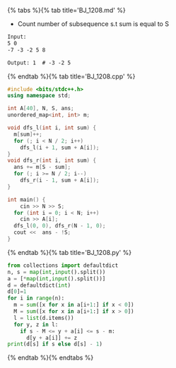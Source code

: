 {% tabs %}{% tab title='BJ_1208.md' %}

* Count number of subsequence s.t sum is equal to S

```txt
Input:
5 0
-7 -3 -2 5 8

Output: 1  # -3 -2 5
```

{% endtab %}{% tab title='BJ_1208.cpp' %}

```cpp
#include <bits/stdc++.h>
using namespace std;

int A[40], N, S, ans;
unordered_map<int, int> m;

void dfs_l(int i, int sum) {
  m[sum]++;
  for (; i < N / 2; i++)
    dfs_l(i + 1, sum + A[i]);
}
void dfs_r(int i, int sum) {
  ans += m[S - sum];
  for (; i >= N / 2; i--)
    dfs_r(i - 1, sum + A[i]);
}

int main() {
    cin >> N >> S;
  for (int i = 0; i < N; i++)
    cin >> A[i];
  dfs_l(0, 0), dfs_r(N - 1, 0);
  cout <<  ans - !S;
}
```

{% endtab %}{% tab title='BJ_1208.py' %}

```py
from collections import defaultdict
n, s = map(int,input().split())
a = [*map(int,input().split())]
d = defaultdict(int)
d[0]=1
for i in range(n):
  m = sum([x for x in a[i+1:] if x < 0])
  M = sum([x for x in a[i+1:] if x > 0])
  l = list(d.items())
  for y, z in l:
    if s - M <= y + a[i] <= s - m:
      d[y + a[i]] += z
print(d[s] if s else d[s] - 1)
```

{% endtab %}{% endtabs %}
